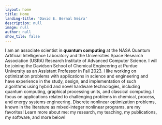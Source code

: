 ```yaml
---
layout: home
title: Home
landing-title: 'David E. Bernal Neira'
description: null
image: null
author: null
show_tile: false
---
```


I am an associate scientist in <b>quantum computing</b> at the NASA Quantum Artificial Intelligence Laboratory and the Universities Space Research Association (USRA) Research Institute of Advanced Computer Science. I will be joining the Davidson School of Chemical Engineering at Purdue University as an Assistant Professor in Fall 2023. I like working on optimization problems with applications in science and engineering and have experience in the study, design, and implementation of such algorithms using hybrid and novel hardware technologies, including quantum computing, graphical processing units, and classical computing. I focus on applications related to challenging problems in chemical, process, and energy systems engineering. Discrete nonlinear optimization problems, known in the literature as mixed-integer nonlinear programs, are my favorites! Learn more about me: my research, my teaching, my publications, my software, and more below!
